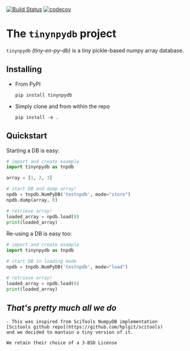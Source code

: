 [![Build Status](https://travis-ci.com/quatrope/tinynpydb.svg?branch=main)](https://travis-ci.com/quatrope/tinynpydb)
[![codecov](https://codecov.io/gh/quatrope/tinynpydb/branch/main/graph/badge.svg?token=UNSGY6431V)](undefined)

# The `tinynpydb` project
`tinynpydb` _(tiny-en-py-db)_ is a tiny pickle-based numpy array database.

## Installing

- From PyPI
    ```
    pip install tinynpydb
    ```

- Simply clone and from within the repo
    ```
    pip install -e .
    ```

## Quickstart

Starting a DB is easy:

```python
# import and create example
import tinynpydb as tnpdb

array = [1, 2, 3]

# start DB and dump array!
npdb = tnpdb.NumPyDB('testnpdb', mode="store")
npdb.dump(array, 0)

# retrieve array!
loaded_array = npdb.load(0)
print(loaded_array)
```

Re-using a DB is easy too:

```python
# import and create example
import tinynpydb as tnpdb

# start DB in loading mode
npdb = tnpdb.NumPyDB('testnpdb', mode="load")

# retrieve array!
loaded_array = npdb.load(0)
print(loaded_array)
```


*That's pretty much all we do*
--------


    - This was inspired from SciTools NumpyDB implementation
    [Scitools github repo](https://github.com/hplgit/scitools)
    and we decided to mantain a tiny version of it.

    We retain their choice of a 3-BSD License